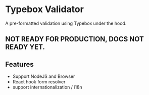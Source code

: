 # Typebox Validator
A pre-formatted validation using Typebox under the hood.

## NOT READY FOR PRODUCTION, DOCS NOT READY YET.

## Features
- Support NodeJS and Browser
- React hook form resolver
- support internationalization / i18n

